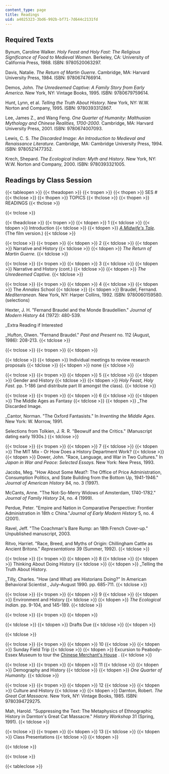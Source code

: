 ```yaml
---
content_type: page
title: Readings
uid: a4025323-3bd6-992b-bf71-7d644c2131fd
---
```


Required Texts
--------------

Bynum, Caroline Walker. _Holy Feast and Holy Fast: The Religious Significance of Food to Medieval Women_. Berkeley, CA: University of California Press, 1988. ISBN: 9780520063297.

Davis, Natalie. _The Return of Martin Guerre_. Cambridge, MA: Harvard University Press, 1984. ISBN: 9780674766914.

Demos, John. _The Unredeemed Captive: A Family Story from Early America_. New York, NY: Vintage Books, 1995. ISBN: 9780679759614.

Hunt, Lynn, et al. _Telling the Truth About History_. New York, NY: W.W. Norton and Company, 1995. ISBN: 9780393312867.

Lee, James Z., and Wang Feng. _One Quarter of Humanity: Malthusian Mythology and Chinese Realities, 1700-2000_. Cambridge, MA: Harvard University Press, 2001. ISBN: 9780674007093.

Lewis, C. S. _The Discarded Image: An Introduction to Medieval and Renaissance Literature_. Cambridge, MA: Cambridge University Press, 1994. ISBN: 9780521477352.

Krech, Shepard. _The Ecological Indian: Myth and History_. New York, NY: W.W. Norton and Company, 2000. ISBN: 9780393321005.

Readings by Class Session
-------------------------

{{< tableopen >}}
{{< theadopen >}}
{{< tropen >}}
{{< thopen >}}
SES #
{{< thclose >}}
{{< thopen >}}
TOPICS
{{< thclose >}}
{{< thopen >}}
READINGS
{{< thclose >}}

{{< trclose >}}

{{< theadclose >}}
{{< tropen >}}
{{< tdopen >}}
1
{{< tdclose >}}
{{< tdopen >}}
Introduction
{{< tdclose >}}
{{< tdopen >}}
_[A Midwife's Tale](http://www.imdb.com/title/tt0117044/)._ (The film version.)
{{< tdclose >}}

{{< trclose >}}
{{< tropen >}}
{{< tdopen >}}
2
{{< tdclose >}}
{{< tdopen >}}
Narrative and History
{{< tdclose >}}
{{< tdopen >}}
_The Return of Martin Guerre._
{{< tdclose >}}

{{< trclose >}}
{{< tropen >}}
{{< tdopen >}}
3
{{< tdclose >}}
{{< tdopen >}}
Narrative and History (cont.)
{{< tdclose >}}
{{< tdopen >}}
_The Unredeemed Captive._
{{< tdclose >}}

{{< trclose >}}
{{< tropen >}}
{{< tdopen >}}
4
{{< tdclose >}}
{{< tdopen >}}
The _Annales_ School
{{< tdclose >}}
{{< tdopen >}}
Braudel, Fernand. _Mediterranean._ New York, NY: Harper Collins, 1992. ISBN: 9780060159580. (selections)  
  
Hexter, J. H. "Fernand Braudel and the Monde Braudellien." _Journal of Modern History_ 44 (1972): 480-539.  
  
_Extra Reading if Interested  
  
_Hufton, Olwen. "Fernand Braudel." _Past and Present_ no. 112 (August, 1986): 208-213.
{{< tdclose >}}

{{< trclose >}}
{{< tropen >}}
{{< tdopen >}}

{{< tdclose >}}
{{< tdopen >}}
Individual meetings to review research proposals
{{< tdclose >}}
{{< tdopen >}}
none
{{< tdclose >}}

{{< trclose >}}
{{< tropen >}}
{{< tdopen >}}
5
{{< tdclose >}}
{{< tdopen >}}
Gender and History
{{< tdclose >}}
{{< tdopen >}}
_Holy Feast, Holy Fast._ pp. 1-186 (and distribute part III amongst the class).
{{< tdclose >}}

{{< trclose >}}
{{< tropen >}}
{{< tdopen >}}
6
{{< tdclose >}}
{{< tdopen >}}
The Middle Ages as Fantasy
{{< tdclose >}}
{{< tdopen >}}
_The Discarded Image.  
  
_Cantor, Norman. "The Oxford Fantasists." In _Inventing the Middle Ages_. New York: W. Morrow, 1991.  
  
Selections from Tolkien, J. R. R. "Beowulf and the Critics." (Manuscript dating early 1930s.)
{{< tdclose >}}

{{< trclose >}}
{{< tropen >}}
{{< tdopen >}}
7
{{< tdclose >}}
{{< tdopen >}}
The MIT Mix - Or How Does a History Department Work?
{{< tdclose >}}
{{< tdopen >}}
Dower, John. "Race, Language, and War in Two Cultures." In _Japan in War and Peace: Selected Essays._ New York: New Press, 1993.  
  
Jacobs, Meg. "How About Some Meat?: The Office of Price Administration, Consumption Politics, and State Building from the Bottom Up, 1941-1946." _Journal of American History_ 84, no. 3 (1997).  
  
McCants, Anne. "The Not-So-Merry Widows of Amsterdam, 1740-1782."  _Journal of Family History_ 24, no. 4 (1999).  
  
Perdue, Peter. "Empire and Nation in Comparative Perspective: Frontier Administration in 18th c China."_Journal of Early Modern History_ 5, no. 4 (2001).  
  
Ravel, Jeff. "The Coachman's Bare Rump: an 18th French Cover-up." Unpublished manuscript, 2003.  
  
Ritvo, Harriet. "Race, Breed, and Myths of Origin: Chillingham Cattle as Ancient Britons." _Representations_ 39 (Summer, 1992).
{{< tdclose >}}

{{< trclose >}}
{{< tropen >}}
{{< tdopen >}}
8
{{< tdclose >}}
{{< tdopen >}}
Thinking About Doing History
{{< tdclose >}}
{{< tdopen >}}
_Telling the Truth About History.  
  
_Tilly, Charles. "How (and What) are Historians Doing?" In American Behavioral Scientist , July–August 1990. pp. 685-711.
{{< tdclose >}}

{{< trclose >}}
{{< tropen >}}
{{< tdopen >}}
9
{{< tdclose >}}
{{< tdopen >}}
Environment and History
{{< tdclose >}}
{{< tdopen >}}
_The Ecological Indian._ pp. 9-104, and 145-189.
{{< tdclose >}}

{{< trclose >}}
{{< tropen >}}
{{< tdopen >}}

{{< tdclose >}}
{{< tdopen >}}
Drafts Due
{{< tdclose >}}
{{< tdopen >}}

{{< tdclose >}}

{{< trclose >}}
{{< tropen >}}
{{< tdopen >}}
10
{{< tdclose >}}
{{< tdopen >}}
Sunday Field Trip
{{< tdclose >}}
{{< tdopen >}}
Excursion to Peabody-Essex Museum to tour the [Chinese Merchant's House](http://www.pem.org/yinyutang/) .
{{< tdclose >}}

{{< trclose >}}
{{< tropen >}}
{{< tdopen >}}
11
{{< tdclose >}}
{{< tdopen >}}
Demography and History
{{< tdclose >}}
{{< tdopen >}}
_One Quarter of Humanity._
{{< tdclose >}}

{{< trclose >}}
{{< tropen >}}
{{< tdopen >}}
12
{{< tdclose >}}
{{< tdopen >}}
Culture and History
{{< tdclose >}}
{{< tdopen >}}
Darnton, Robert. _The Great Cat Massacre._ New York, NY: Vintage Books, 1985. ISBN: 9780394729275.  
  
Mah, Harold. "Suppressing the Text: The Metaphysics of Ethnographic History in Darnton's Great Cat Massacre." _History Workshop_ 31 (Spring, 1991).
{{< tdclose >}}

{{< trclose >}}
{{< tropen >}}
{{< tdopen >}}
13
{{< tdclose >}}
{{< tdopen >}}
Class Presentations
{{< tdclose >}}
{{< tdopen >}}

{{< tdclose >}}

{{< trclose >}}

{{< tableclose >}}